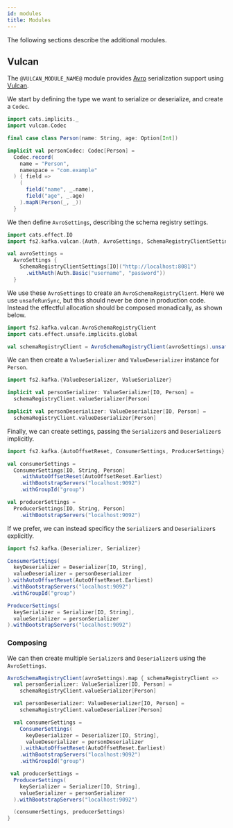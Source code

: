 ```yaml
---
id: modules
title: Modules
---
```


The following sections describe the additional modules.

## Vulcan

The `@VULCAN_MODULE_NAME@` module provides [Avro](https://avro.apache.org) serialization support using [Vulcan](https://fd4s.github.io/vulcan).

We start by defining the type we want to serialize or deserialize, and create a `Codec`.

```scala mdoc:reset-object
import cats.implicits._
import vulcan.Codec

final case class Person(name: String, age: Option[Int])

implicit val personCodec: Codec[Person] =
  Codec.record(
    name = "Person",
    namespace = "com.example"
  ) { field =>
    (
      field("name", _.name),
      field("age", _.age)
    ).mapN(Person(_, _))
  }
```

We then define `AvroSettings`, describing the schema registry settings.

```scala mdoc:silent
import cats.effect.IO
import fs2.kafka.vulcan.{Auth, AvroSettings, SchemaRegistryClientSettings}

val avroSettings =
  AvroSettings {
    SchemaRegistryClientSettings[IO]("http://localhost:8081")
      .withAuth(Auth.Basic("username", "password"))
  }
```

We use these `AvroSettings` to create an `AvroSchemaRegistryClient`. Here we use `unsafeRunSync`, but this should never be done in production code. Instead the effectful allocation should be composed monadically, as shown below.

```scala mdoc:silent
import fs2.kafka.vulcan.AvroSchemaRegistryClient
import cats.effect.unsafe.implicits.global

val schemaRegistryClient = AvroSchemaRegistryClient(avroSettings).unsafeRunSync()
```

We can then create a `ValueSerializer` and `ValueDeserializer` instance for `Person`.

```scala mdoc:silent
import fs2.kafka.{ValueDeserializer, ValueSerializer}

implicit val personSerializer: ValueSerializer[IO, Person] =
  schemaRegistryClient.valueSerializer[Person]

implicit val personDeserializer: ValueDeserializer[IO, Person] =
  schemaRegistryClient.valueDeserializer[Person]
```

Finally, we can create settings, passing the `Serializer`s and `Deserializer`s implicitly.

```scala mdoc:silent
import fs2.kafka.{AutoOffsetReset, ConsumerSettings, ProducerSettings}

val consumerSettings =
  ConsumerSettings[IO, String, Person]
    .withAutoOffsetReset(AutoOffsetReset.Earliest)
    .withBootstrapServers("localhost:9092")
    .withGroupId("group")

val producerSettings =
  ProducerSettings[IO, String, Person]
    .withBootstrapServers("localhost:9092")
```

If we prefer, we can instead specificy the `Serializer`s and `Deserializer`s explicitly.

```scala mdoc:silent
import fs2.kafka.{Deserializer, Serializer}

ConsumerSettings(
  keyDeserializer = Deserializer[IO, String],
  valueDeserializer = personDeserializer
).withAutoOffsetReset(AutoOffsetReset.Earliest)
 .withBootstrapServers("localhost:9092")
 .withGroupId("group")

ProducerSettings(
  keySerializer = Serializer[IO, String],
  valueSerializer = personSerializer
).withBootstrapServers("localhost:9092")
```

### Composing 


We can then create multiple `Serializer`s and `Deserializer`s using the `AvroSettings`.

```scala mdoc:silent
AvroSchemaRegistryClient(avroSettings).map { schemaRegistryClient =>
  val personSerializer: ValueSerializer[IO, Person] =
    schemaRegistryClient.valueSerializer[Person]

  val personDeserializer: ValueDeserializer[IO, Person] =
    schemaRegistryClient.valueDeserializer[Person]

  val consumerSettings =
    ConsumerSettings(
      keyDeserializer = Deserializer[IO, String],
      valueDeserializer = personDeserializer
    ).withAutoOffsetReset(AutoOffsetReset.Earliest)
    .withBootstrapServers("localhost:9092")
    .withGroupId("group")

 val producerSettings =
  ProducerSettings(
    keySerializer = Serializer[IO, String],
    valueSerializer = personSerializer
  ).withBootstrapServers("localhost:9092")

  (consumerSettings, producerSettings)
}
```
